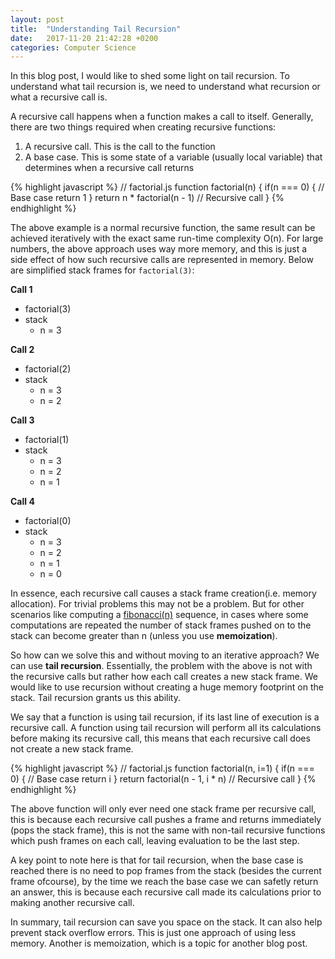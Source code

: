 ```yaml
---
layout: post
title:  "Understanding Tail Recursion"
date:   2017-11-20 21:42:28 +0200
categories: Computer Science
---
```


In this blog post, I would like to shed some light on tail recursion. To understand what tail recursion is, we need to understand what recursion or what a recursive call is.

A recursive call happens when a function makes a call to itself. Generally, there are two things required when creating recursive functions: 

1. A recursive call. This is the call to the function
2. A base case. This is some state of a variable (usually local variable) that determines when a recursive call returns

{% highlight javascript %}
  // factorial.js
  function factorial(n) {
    if(n === 0) { // Base case
      return 1
    }
    return n * factorial(n - 1) // Recursive call
  }
{% endhighlight %}

The above example is a normal recursive function, the same result can be achieved iteratively with the exact same run-time complexity O(n). For large numbers, the above approach uses way more memory, and this is just a side effect of how such recursive calls are represented in memory. Below are simplified stack frames for `factorial(3)`:

**Call 1**
  
  - factorial(3)
  - stack
    - n = 3

**Call 2**
  - factorial(2)
  - stack
    - n = 3 
    - n = 2

**Call 3**
  - factorial(1)
  - stack
    - n = 3
    - n = 2
    - n = 1

**Call 4**
  - factorial(0)
  - stack
    - n = 3
    - n = 2
    - n = 1
    - n = 0

In essence, each recursive call causes a stack frame creation(i.e. memory allocation). For trivial problems this may not be a problem. But for other scenarios like computing a [fibonacci(n)](https://stackoverflow.com/questions/13826810/fast-fibonacci-recursion) sequence, in cases where some computations are repeated the number of stack frames pushed on to the stack can become greater than n (unless you use __memoization__). 

So how can we solve this and without moving to an iterative approach? We can use __tail recursion__. Essentially, the problem with the above is not with the recursive calls but rather how each call creates a new stack frame. We would like to use recursion without creating a huge memory footprint on the stack. Tail recursion grants us this ability. 

We say that a function is using tail recursion, if its last line of execution is a recursive call. A function using tail recursion will perform all its calculations before making its recursive call, this means that each recursive call does not create a new stack frame. 

{% highlight javascript %}
  // factorial.js
  function factorial(n, i=1) {
    if(n === 0) { // Base case
      return i 
    }
    return factorial(n - 1, i * n) // Recursive call
  }
{% endhighlight %}

The above function will only ever need one stack frame per recursive call, this is because each recursive call pushes a frame and returns immediately (pops the stack frame), this is not the same with non-tail recursive functions which push frames on each call, leaving evaluation to be the last step. 

A key point to note here is that for tail recursion, when the base case is reached there is no need to pop frames from the stack (besides the current frame ofcourse), by the time we reach the base case we can safetly return an answer, this is because each recursive call made its calculations prior to making another recursive call. 

In summary, tail recursion can save you space on the stack. It can also help prevent stack overflow errors. This is just one approach of using less memory. Another is memoization, which is a topic for another blog post. 

